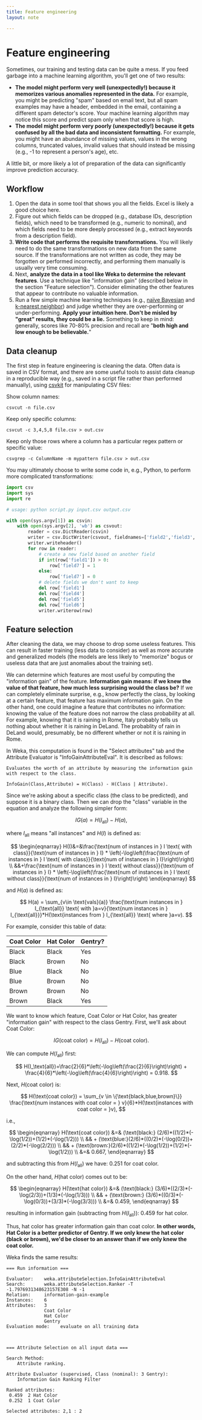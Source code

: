 ```yaml
---
title: Feature engineering
layout: note

---
```


# Feature engineering

Sometimes, our training and testing data can be quite a mess. If you feed garbage into a machine learning algorithm, you'll get one of two results:

- **The model might perform very well (unexpectedly!) because it memorizes various anomalies represented in the data.** For example, you might be predicting "spam" based on email text, but all spam examples may have a header, embedded in the email, containing a different spam detector's score. Your machine learning algorithm may notice this score and predict spam only when that score is high.
- **The model might perform very poorly (unexpectedly!) because it gets confused by all the bad data and inconsistent formatting.** For example, you might have an abundance of missing values, values in the wrong columns, truncated values, invalid values that should instead be missing (e.g., -1 to represent a person's age), etc.

A little bit, or more likely a lot of preparation of the data can significantly improve prediction accuracy.

## Workflow

1. Open the data in some tool that shows you all the fields. Excel is likely a good choice here.
2. Figure out which fields can be dropped (e.g., database IDs, description fields), which need to be transformed (e.g., numeric to nominal), and which fields need to be more deeply processed (e.g., extract keywords from a description field).
3. **Write code that performs the requisite transformations.** You will likely need to do the same transformations on new data from the same source. If the transformations are not written as code, they may be forgotten or performed incorrectly, and performing them manually is usually very time consuming.
4. Next, **analyze the data in a tool like Weka to determine the relevant features**. Use a technique like "information gain" (described below in the section "Feature selection"). Consider eliminating the other features that appear to contribute no valuable information.
5. Run a few simple machine learning techniques (e.g., [naïve Bayesian](/notes/naive-bayesian.html) and [k-nearest neighbor](/notes/k-nn.html)) and judge whether they are over-performing or under-performing. **Apply your intuition here. Don't be misled by "great" results, they could be a lie.** Something to keep in mind: generally, scores like 70-80% precision and recall are "**both high and low enough to be believable.**"

## Data cleanup

The first step in feature engineering is cleaning the data. Often data is saved in CSV format, and there are some useful tools to assist data cleanup in a reproducible way (e.g., saved in a script file rather than performed manually), using [csvkit](https://csvkit.readthedocs.io/en/0.9.1/) for manipulating CSV files:

Show column names:

```
csvcut -n file.csv
```

Keep only specific columns:

```
csvcut -c 3,4,5,8 file.csv > out.csv
```

Keep only those rows where a column has a particular regex pattern or specific value:

```
csvgrep -c ColumnName -m mypattern file.csv > out.csv
```

You may ultimately choose to write some code in, e.g., Python, to perform more complicated transformations:

```python
import csv
import sys
import re

# usage: python script.py input.csv output.csv

with open(sys.argv[1]) as csvin:
    with open(sys.argv[2], 'wb') as csvout:
        reader = csv.DictReader(csvin)
        writer = csv.DictWriter(csvout, fieldnames=['field2','field3','field7'])
        writer.writeheader()
        for row in reader:
            # create a new field based on another field
            if int(row['field1']) > 0:
                row['field7'] = 1
            else:
                row['field7'] = 0
            # delete fields we don't want to keep
            del row['field1']
            del row['field4']
            del row['field5']
            del row['field6']
            writer.writerow(row)
```

## Feature selection

After cleaning the data, we may choose to drop some useless features. This can result in faster training (less data to consider) as well as more accurate and generalized models (the models are less likely to "memorize" bogus or useless data that are just anomalies about the training set).

We can determine which features are most useful by computing the "information gain" of the feature. **Information gain means: if we knew the value of that feature, how much less surprising would the class be?** If we can completely eliminate surprise, e.g., know perfectly the class, by looking at a certain feature, that feature has maximum information gain. On the other hand, one could imagine a feature that contributes no information: knowing the value of the feature does not narrow the class probability at all. For example, knowing that it is raining in Rome, Italy probably tells us nothing about whether it is raining in DeLand. The probablity of rain in DeLand would, presumably, be no different whether or not it is raining in Rome.

In Weka, this computation is found in the "Select attributes" tab and the Attribute Evaluator is "InfoGainAttributeEval". It is described as follows:

```
Evaluates the worth of an attribute by measuring the information gain with respect to the class.

InfoGain(Class,Attribute) = H(Class) - H(Class | Attribute).
```

Since we're asking about a specific class (the class to be predicted), and suppose it is a binary class. Then we can drop the "class" variable in the equation and analyze the following simpler form:

$$
IG(a) = H(I_\text{all}) - H(a),
$$

where $I_{\text{all}}$ means "all instances" and $H(I)$ is defined as:

$$
\begin{eqnarray}
H(I)&=&\frac{\text{num of instances in } I \text{ with class}}{\text{num of instances in } I} * \left(-\log\left(\frac{\text{num of instances in } I \text{ with class}}{\text{num of instances in } I}\right)\right) \\
&&+\frac{\text{num of instances in } I \text{ without class}}{\text{num of instances in } I} * \left(-\log\left(\frac{\text{num of instances in } I \text{ without class}}{\text{num of instances in } I}\right)\right)
\end{eqnarray}
$$


and $H(a)$ is defined as:

$$
H(a) = \sum_{v\in \text{vals}(a)} \frac{\text{num instances in } I_{\text{all}} \text{ with }a=v}{\text{num instances in } I_{\text{all}}}*H(\text{instances from } I_{\text{all}} \text{ where }a=v).
$$

For example, consider this table of data:

| Coat Color | Hat Color | Gentry? |
| ---------- | --------- | ------- |
| Black      | Black     | Yes     |
| Black      | Brown     | No      |
| Blue       | Black     | No      |
| Blue       | Brown     | No      |
| Brown      | Brown     | No      |
| Brown      | Black     | Yes     |

We want to know which feature, Coat Color or Hat Color, has greater "information gain" with respect to the class Gentry. First, we'll ask about Coat Color:

$$
IG(\text{coat color}) = H(I_\text{all}) - H(\text{coat color}).
$$

We can compute $H(I_\text{all})$ first:

$$
H(I_\text{all})=\frac{2}{6}*\left(-\log\left(\frac{2}{6}\right)\right) + \frac{4}{6}*\left(-\log\left(\frac{4}{6}\right)\right) = 0.918.
$$

Next, $H(\text{coat color})$ is:

$$
H(\text{coat color}) = \sum_{v \in \{\text{black,blue,brown}\}} \frac{\text{num instances with coat color = } v}{6}*H(\text{instances with coat color = }v), 
$$

i.e.,

$$
\begin{eqnarray}
H(\text{coat color}) &=& (\text{black:} (2/6)*((1/2)*(-\log(1/2))+(1/2)*(-\log(1/2))) \\
&& + (\text{blue:}(2/6)*((0/2)*(-\log(0/2))+(2/2)*(-\log(2/2))) \\
&& + (\text{brown:}(2/6)*((1/2)*(-\log(1/2))+(1/2)*(-\log(1/2))) \\
&=& 0.667,
\end{eqnarray}
$$

and subtracting this from $H(I_\text{all})$ we have: $0.251$ for coat color.

On the other hand, $H(\text{hat color})$ comes out to be:

$$
\begin{eqnarray}
H(\text{hat color}) &=& (\text{black:} (3/6)*((2/3)*(-\log(2/3))+(1/3)*(-\log(1/3))) \\
&& + (\text{brown:} (3/6)*((0/3)*(-\log(0/3))+(3/3)*(-\log(3/3))) \\
&=& 0.459,
\end{eqnarray}
$$

resulting in information gain (subtracting from $H(I_\text{all})$): $0.459$ for hat color.

Thus, hat color has greater information gain than coat color. **In other words, Hat Color is a better predictor of Gentry. If we only knew the hat color (black or brown), we'd be closer to an answer than if we only knew the coat color.**

Weka finds the same results:

```
=== Run information ===

Evaluator:    weka.attributeSelection.InfoGainAttributeEval 
Search:       weka.attributeSelection.Ranker -T -1.7976931348623157E308 -N -1
Relation:     information-gain-example
Instances:    6
Attributes:   3
              Coat Color
              Hat Color
              Gentry
Evaluation mode:    evaluate on all training data



=== Attribute Selection on all input data ===

Search Method:
	Attribute ranking.

Attribute Evaluator (supervised, Class (nominal): 3 Gentry):
	Information Gain Ranking Filter

Ranked attributes:
 0.459  2 Hat Color
 0.252  1 Coat Color

Selected attributes: 2,1 : 2
```
